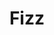 ---
git: https://github.com/facebookincubator/fizz
logohandle: facebook_fizz
sort: fizz
tags:
- facebook
title: Fizz
website: https://github.com/facebookincubator/fizz
---